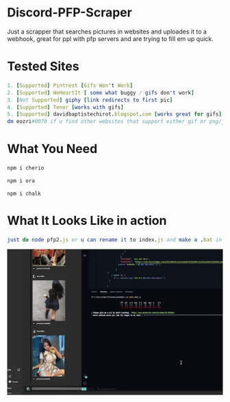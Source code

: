# Discord-PFP-Scraper

Just a scrapper that searches pictures in websites and uploades it to a webhook, great for ppl with pfp servers and are trying to fill em up quick.


# Tested Sites
```Nim
1. [Supported] Pintrest [Gifs Won't Work]
2. [Supported] WeHeartIt [ some what buggy / gifs don't work]
3. [Not Supported] giphy [link redirects to first pic]
4. [Supported] Tenor [works with gifs]
5. [Supported] davidbaptistechirot.blogspot.com [works great for gifs]
dm eozri#0070 if u find other websites that support either gif or png/jpg yk 
```
# What You Need
```
npm i cherio 
```
```
npm i ora  
```
```
npm i chalk  
```
# What It Looks Like in action
```Nim
just do node pfp2.js or u can rename it to index.js and make a .bat in the .bat put node .
```
![](first.gif)
